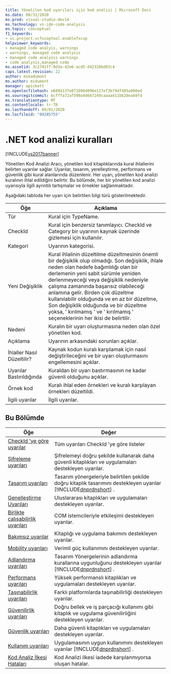 ```yaml
---
title: Yönetilen kod uyarıları için kod analizi | Microsoft Docs
ms.date: 08/31/2020
ms.prod: visual-studio-dev14
ms.technology: vs-ide-code-analysis
ms.topic: conceptual
f1_keywords:
- vc.project.vcfxcoptool.enablefxcop
helpviewer_keywords:
- managed code analyis, warnings
- warnings, managed code analysis
- managed code analysis warnings
- code analysis,managed code
ms.assetid: 3c2741ff-0d3a-42e6-acd5-d42310bd03c4
caps.latest.revision: 22
author: mikadumont
ms.author: midumont
manager: wpickett
ms.openlocfilehash: e689d137e071096d096e117ef3b79df405a060ed
ms.sourcegitcommit: 6cfffa72af599a9d667249caaaa411bb28ea69fd
ms.translationtype: MT
ms.contentlocale: tr-TR
ms.lasthandoff: 09/01/2020
ms.locfileid: "89285755"
---
```

# <a name="net-code-analysis-rules"></a>.NET kod analizi kuralları
[!INCLUDE[vs2017banner](../includes/vs2017banner.md)]

Yönetilen Kod Analizi Aracı, yönetilen kod kitaplıklarında kural ihlallerini belirten uyarılar sağlar. Uyarılar, tasarım, yerelleştirme, performans ve güvenlik gibi kural alanlarında düzenlenir. Her uyarı, yönetilen kod analizi kuralının ihlal edildiğini belirtir. Bu bölümde, her bir yönetilen kod analizi uyarısıyla ilgili ayrıntılı tartışmalar ve örnekler sağlanmaktadır.

 Aşağıdaki tabloda her uyarı için belirtilen bilgi türü gösterilmektedir.

|Öğe|Açıklama|
|----------|-----------------|
|Tür|Kural için TypeName.|
|CheckId|Kural için benzersiz tanımlayıcı. CheckId ve Category bir uyarının kaynak üzerinde gizlemesi için kullanılır.|
|Kategori|Uyarının kategorisi.|
|Yeni Değişiklik|Kural ihlalinin düzeltilme düzeltmesinin önemli bir değişiklik olup olmadığı. Son değişiklik, ihlale neden olan hedefe bağımlılığı olan bir derlemenin yeni sabit sürümle yeniden derlenmeyeceği veya değişiklik nedeniyle çalışma zamanında başarısız olabileceği anlamına gelir. Birden çok düzeltme kullanılabilir olduğunda ve en az bir düzeltme, Son değişiklik olduğunda ve bir düzeltme yoksa, ' kırılmamış ' ve ' kırılmamış ' seçeneklerinin her ikisi de belirtilir.|
|Nedeni|Kuralın bir uyarı oluşturmasına neden olan özel yönetilen kod.|
|Açıklama|Uyarının arkasındaki sorunları açıklar.|
|İhlaller Nasıl Düzeltilir?|Kaynak kodun kuralı karşılamak için nasıl değiştirileceğini ve bir uyarı oluşturmasını engellemesini açıklar.|
|Uyarılar Bastırıldığında|Kuraldan bir uyarı bastırmasının ne kadar güvenli olduğunu açıklar.|
|Örnek kod|Kuralı ihlal eden örnekleri ve kuralı karşılayan örnekleri düzeltildi.|
|İlgili uyarılar|İlgili uyarılar.|

## <a name="in-this-section"></a>Bu Bölümde

|Öğe|Değer|
|-|-|
|[CheckId 'ye göre uyarılar](../code-quality/code-analysis-warnings-for-managed-code-by-checkid.md)|Tüm uyarıları CheckId 'ye göre listeler|
|[Şifreleme uyarıları](../code-quality/cryptography-warnings.md)|Şifrelemeyi doğru şekilde kullanarak daha güvenli kitaplıkları ve uygulamaları destekleyen uyarılar.|
|[Tasarım uyarıları](../code-quality/design-warnings.md)|Tasarım yönergeleriyle belirtilen şekilde doğru kitaplık tasarımını destekleyen uyarılar [!INCLUDE[dnprdnshort](../includes/dnprdnshort-md.md)] .|
|[Genelleştirme Uyarıları](../code-quality/globalization-warnings.md)|Uluslararası kitaplıkları ve uygulamaları destekleyen uyarılar.|
|[Birlikte çalışabilirlik uyarıları](../code-quality/interoperability-warnings.md)|COM istemcileriyle etkileşimi destekleyen uyarılar.|
|[Bakımsız uyarılar](../code-quality/maintainability-warnings.md)|Kitaplığı ve uygulama bakımını destekleyen uyarılar.|
|[Mobility uyarıları](../code-quality/mobility-warnings.md)|Verimli güç kullanımını destekleyen uyarılar.|
|[Adlandırma uyarıları](../code-quality/naming-warnings.md)|Tasarım Yönergelerinin adlandırma kurallarına uygunluğunu destekleyen uyarılar [!INCLUDE[dnprdnshort](../includes/dnprdnshort-md.md)] .|
|[Performans uyarıları](../code-quality/performance-warnings.md)|Yüksek performanslı kitaplıkları ve uygulamaları destekleyen uyarılar.|
|[Taşınabilirlik uyarıları](../code-quality/portability-warnings.md)|Farklı platformlarda taşınabilirliği destekleyen uyarılar.|
|[Güvenilirlik uyarıları](../code-quality/reliability-warnings.md)|Doğru bellek ve iş parçacığı kullanımı gibi kitaplık ve uygulama güvenilirliğini destekleyen uyarılar.|
|[Güvenlik uyarıları](../code-quality/security-warnings.md)|Daha güvenli kitaplıkları ve uygulamaları destekleyen uyarılar.|
|[Kullanım uyarıları](../code-quality/usage-warnings.md)|Uygulamasının uygun kullanımını destekleyen uyarılar [!INCLUDE[dnprdnshort](../includes/dnprdnshort-md.md)] .|
|[Kod Analiz İlkesi Hataları](../code-quality/code-analysis-policy-errors.md)|Kod Analizi ilkesi iadede karşılanmıyorsa oluşan hatalar.|
